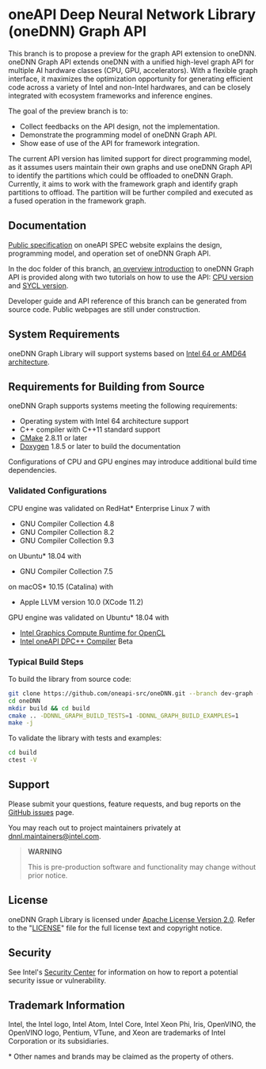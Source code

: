 oneAPI Deep Neural Network Library (oneDNN) Graph API
===========================================

This branch is to propose a preview for the graph API extension to oneDNN. 
oneDNN Graph API extends oneDNN with a unified high-level graph API for 
multiple AI hardware classes (CPU, GPU, accelerators). With a flexible graph 
interface, it maximizes the optimization opportunity for generating efficient 
code across a variety of Intel and non-Intel hardwares, and can be closely 
integrated with ecosystem frameworks and inference engines.

The goal of the preview branch is to:
* Collect feedbacks on the API design, not the implementation.
* Demonstrate the programming model of oneDNN Graph API.
* Show ease of use of the API for framework integration.

The current API version has limited support for direct programming model, as 
it assumes users maintain their own graphs and use oneDNN Graph API to identify 
the partitions which could be offloaded to oneDNN Graph. Currently, it aims to 
work with the framework graph and identify graph partitions to offload. The 
partition will be further compiled and executed as a fused operation in the 
framework graph.

## Documentation

[Public specification](https://spec.oneapi.com/onednn-graph/latest/index.html) 
on oneAPI SPEC website explains the design, programming model, and operation 
set of oneDNN Graph API.

In the doc folder of this branch, [an overview introduction](doc/README.md) to
oneDNN Graph API is provided along with two tutorials on how to use the API:
[CPU version](doc/cpu_get_started.md) and [SYCL version](doc/sycl_get_started.md).

Developer guide and API reference of this branch can be generated from source 
code. Public webpages are still under construction.

## System Requirements

oneDNN Graph Library will support systems based on
[Intel 64 or AMD64 architecture](https://en.wikipedia.org/wiki/X86-64).

## Requirements for Building from Source

oneDNN Graph supports systems meeting the following requirements:
* Operating system with Intel 64 architecture support
* C++ compiler with C++11 standard support
* [CMake](https://cmake.org/download/) 2.8.11 or later
* [Doxygen](http://www.doxygen.nl/download.html#srcbin) 1.8.5 or later
  to build the documentation

Configurations of CPU and GPU engines may introduce additional build time
dependencies.

### Validated Configurations

CPU engine was validated on RedHat* Enterprise Linux 7 with
* GNU Compiler Collection 4.8
* GNU Compiler Collection 8.2
* GNU Compiler Collection 9.3

on Ubuntu* 18.04 with
* GNU Compiler Collection 7.5

on macOS* 10.15 (Catalina) with
* Apple LLVM version 10.0 (XCode 11.2)

GPU engine was validated on Ubuntu* 18.04 with
* [Intel Graphics Compute Runtime for OpenCL](https://github.com/intel/compute-runtime/releases)
* [Intel oneAPI DPC++ Compiler](https://software.intel.com/en-us/oneapi/dpc-compiler)
  Beta

### Typical Build Steps

To build the library from source code:

```bash
git clone https://github.com/oneapi-src/oneDNN.git --branch dev-graph --recursive
cd oneDNN
mkdir build && cd build
cmake .. -DDNNL_GRAPH_BUILD_TESTS=1 -DDNNL_GRAPH_BUILD_EXAMPLES=1
make -j
```

To validate the library with tests and examples:

```bash
cd build
ctest -V
```

## Support

Please submit your questions, feature requests, and bug reports on the
[GitHub issues](https://github.com/oneapi-src/oneDNN/issues) page.

You may reach out to project maintainers privately
at dnnl.maintainers@intel.com.

> **WARNING**
>
> This is pre-production software and functionality may change without prior
> notice.

## License

oneDNN Graph Library is licensed under [Apache License Version 2.0](LICENSE). 
Refer to the "[LICENSE](LICENSE)" file for the full license text and copyright
notice.

## Security

See Intel's [Security Center](https://www.intel.com/content/www/us/en/security-center/default.html)
for information on how to report a potential security issue or vulnerability.

## Trademark Information

Intel, the Intel logo, Intel Atom, Intel Core, Intel Xeon Phi, Iris, OpenVINO,
the OpenVINO logo, Pentium, VTune, and Xeon are trademarks of Intel Corporation
 or its subsidiaries.

\* Other names and brands may be claimed as the property of others.

